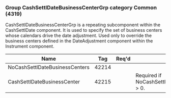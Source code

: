 ### Group CashSettlDateBusinessCenterGrp category Common (4319)

CashSettlDateBusinessCenterGrp is a repeating subcomponent within the CashSettlDate component. It is used to specify the set of business centers whose calendars drive the date adjustment. Used only to override the business centers defined in the DateAdjustment component within the Instrument component.

| Name                           | Tag   | Req'd | Documentation                                          |
|--------------------------------|-------|----------|--------------------------------------------------------|
| NoCashSettlDateBusinessCenters | 42214 |       |                                                        |
| CashSettlDateBusinessCenter    | 42215 |       | Required if NoCashSettlDateBusinessCenters(42214) > 0. |

